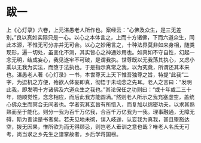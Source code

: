 # 跋一

上《心灯录》六卷，上元湛愚老人所作也。案经云：“心佛及众生，是三无差别。”良以真如实际只是一心。以心之本体言之，上而十方诸佛，下而六道众生，同此本源，不惟无可分亦并无可合。以心之妙用言之，十种法界莫非如来身相，随类现形，遍一切处，虽变化不测，其实皆心之神通妙用也。如真如不守自性，幻起一念无明，结成妄心，我见遂牢不可破，是谓我执。世尊既以无我荡其执心，又虑小乘以无我为实法，而堕于法执也。于是指示真常之我，以为究竟，所谓还其本来也。湛愚老人著《心灯录》一书，本世尊天上天下惟吾独尊之旨，特提“此我”二字，为逗机之方便，殆欲人体妄即真，彻悟于未动念之先耳。老人之言曰：“发明此我，即发明十方诸佛及六道众生之我也。”其论保任之功则曰：“或十年或二三十年，随顺觉性，念念相应，而后此我方能圆满。”然则老人所示之我充塞虚空，盖统心佛众生而冥合无间者也。学者究其玄旨有所悟入，而复加以绵密功夫，以求其熟熟而至于能化。则分一我为百千万亿我，合百千万亿我为一我。理事融通，无障无碍，斯为善读是书者矣。若夫见地未彻，误入岐途，认妄我为真我，甚且堕豁达空，拨无因果，惟所欲为而无得顾忌，则岂老人垂训之意也哉？唯老人名氏无可考，尚当求之乡先生之谙掌故者，乡后学蒋国榜。
